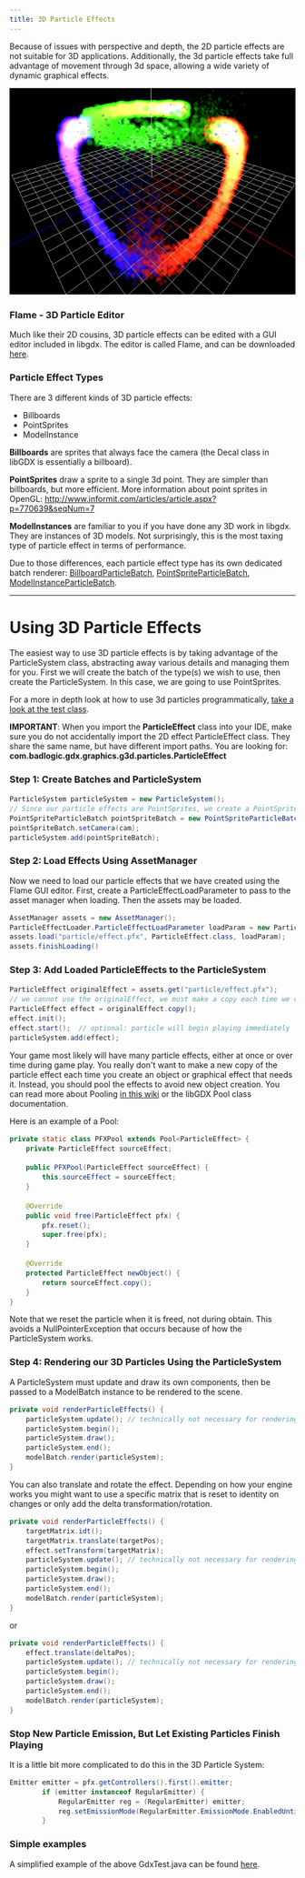 ```yaml
---
title: 3D Particle Effects
---
```

Because of issues with perspective and depth, the 2D particle effects are not suitable for 3D applications.  Additionally, the 3d particle effects take full advantage of movement through 3d space, allowing a wide variety of dynamic graphical effects.

![images/flamedemo.gif](/assets/wiki/images/flamedemo.gif)

### Flame - 3D Particle Editor
Much like their 2D cousins, 3D particle effects can be edited with a GUI editor included in libgdx.
The editor is called Flame, and can be downloaded [here](https://libgdx-nightlies.s3.eu-central-1.amazonaws.com/libgdx-runnables/runnable-3D-particles.jar).

### Particle Effect Types
There are 3 different kinds of 3D particle effects:
* Billboards
* PointSprites
* ModelInstance

**Billboards** are sprites that always face the camera (the Decal class in libGDX is essentially a billboard).

**PointSprites** draw a sprite to a single 3d point.  They are simpler than billboards, but more efficient. More information about point sprites in OpenGL: http://www.informit.com/articles/article.aspx?p=770639&seqNum=7

**ModelInstances** are familiar to you if you have done any 3D work in libgdx.  They are instances of 3D models.  Not surprisingly, this is the most taxing type of particle effect in terms of performance.

Due to those differences, each particle effect type has its own dedicated batch renderer: [BillboardParticleBatch](https://libgdx.badlogicgames.com/nightlies/docs/api/com/badlogic/gdx/graphics/g3d/particles/batches/BillboardParticleBatch.html), [PointSpriteParticleBatch](https://libgdx.badlogicgames.com/nightlies/docs/api/com/badlogic/gdx/graphics/g3d/particles/batches/PointSpriteParticleBatch.html), [ModelInstanceParticleBatch](https://libgdx.badlogicgames.com/nightlies/docs/api/com/badlogic/gdx/graphics/g3d/particles/batches/ModelInstanceParticleBatch.html).

-----------------

# Using 3D Particle Effects
The easiest way to use 3D particle effects is by taking advantage of the ParticleSystem class, abstracting away various details and managing them for you. First we will create the batch of the type(s) we wish to use, then create the ParticleSystem.  In this case, we are going to use PointSprites.

For a more in depth look at how to use 3d particles programmatically, [take a look at the test class](https://github.com/libgdx/libgdx/blob/master/tests/gdx-tests/src/com/badlogic/gdx/tests/g3d/ParticleControllerTest.java).

**IMPORTANT**: When you import the **ParticleEffect** class into your IDE, make sure you do not accidentally import the 2D effect ParticleEffect class.  They share the same name, but have different import paths. You are looking for: **com.badlogic.gdx.graphics.g3d.particles.ParticleEffect**

### Step 1: Create Batches and ParticleSystem
```java
ParticleSystem particleSystem = new ParticleSystem();
// Since our particle effects are PointSprites, we create a PointSpriteParticleBatch
PointSpriteParticleBatch pointSpriteBatch = new PointSpriteParticleBatch();
pointSpriteBatch.setCamera(cam);
particleSystem.add(pointSpriteBatch);
```

### Step 2: Load Effects Using AssetManager
Now we need to load our particle effects that we have created using the Flame GUI editor.
First, create a ParticleEffectLoadParameter to pass to the asset manager when loading.
Then the assets may be loaded.
```java
AssetManager assets = new AssetManager();
ParticleEffectLoader.ParticleEffectLoadParameter loadParam = new ParticleEffectLoader.ParticleEffectLoadParameter(particleSystem.getBatches());
assets.load("particle/effect.pfx", ParticleEffect.class, loadParam);
assets.finishLoading()
```

### Step 3: Add Loaded ParticleEffects to the ParticleSystem
```java
ParticleEffect originalEffect = assets.get("particle/effect.pfx");
// we cannot use the originalEffect, we must make a copy each time we create new particle effect
ParticleEffect effect = originalEffect.copy();
effect.init();
effect.start();  // optional: particle will begin playing immediately
particleSystem.add(effect);
```

Your game most likely will have many particle effects, either at once or over time during game play. You really don't want to make a new copy of the particle effect each time you create an object or graphical effect that needs it.  Instead, you should pool the effects to avoid new object creation. You can read more about Pooling [in this wiki](/wiki/articles/memory-management#object-pooling) or the libGDX Pool class documentation.

Here is an example of a Pool:
```java
private static class PFXPool extends Pool<ParticleEffect> {
	private ParticleEffect sourceEffect;

	public PFXPool(ParticleEffect sourceEffect) {
		this.sourceEffect = sourceEffect;
	}

	@Override
	public void free(ParticleEffect pfx) {
		pfx.reset();
		super.free(pfx);
	}

	@Override
	protected ParticleEffect newObject() {
		return sourceEffect.copy();
	}
}
```
Note that we reset the particle when it is freed, not during obtain. This avoids a NullPointerException that occurs because of how the ParticleSystem works.

### Step 4: Rendering our 3D Particles Using the ParticleSystem
A ParticleSystem must update and draw its own components, then be passed to a ModelBatch instance to be rendered to the scene.
```java
private void renderParticleEffects() {
	particleSystem.update(); // technically not necessary for rendering
	particleSystem.begin();
	particleSystem.draw();
	particleSystem.end();
	modelBatch.render(particleSystem);
}
```

You can also translate and rotate the effect.  Depending on how your engine works you might want to use a specific matrix that is reset to identity on changes or only add the delta transformation/rotation.

```java
private void renderParticleEffects() {
	targetMatrix.idt();
	targetMatrix.translate(targetPos);
	effect.setTransform(targetMatrix);
	particleSystem.update(); // technically not necessary for rendering
	particleSystem.begin();
	particleSystem.draw();
	particleSystem.end();
	modelBatch.render(particleSystem);
}
```

or

```java
private void renderParticleEffects() {
	effect.translate(deltaPos);
	particleSystem.update(); // technically not necessary for rendering
	particleSystem.begin();
	particleSystem.draw();
	particleSystem.end();
	modelBatch.render(particleSystem);
}
```

### Stop New Particle Emission, But Let Existing Particles Finish Playing
It is a little bit more complicated to do this in the 3D Particle System:

```java
Emitter emitter = pfx.getControllers().first().emitter;
		if (emitter instanceof RegularEmitter) {
			RegularEmitter reg = (RegularEmitter) emitter;
			reg.setEmissionMode(RegularEmitter.EmissionMode.EnabledUntilCycleEnd);
		}
```

### Simple examples
A simplified example of the above GdxTest.java can be found [here](https://github.com/SeanFelipe/SimpleParticles3d/blob/master/java/core/src/sbourges/game/gdxtest/GdxTest.java).
